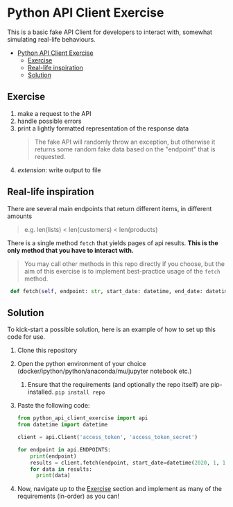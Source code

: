 # Python API Client Exercise

This is a basic fake API Client for developers to interact with, somewhat simulating real-life behaviours.

- [Python API Client Exercise](#python-api-client-exercise)
  - [Exercise](#exercise)
  - [Real-life inspiration](#real-life-inspiration)
  - [Solution](#solution)

## Exercise

1. make a request to the API
2. handle possible errors
3. print a lightly formatted representation of the response data
    > The fake API will randomly throw an exception, but otherwise it returns some random fake data based on the "endpoint" that is requested.
4. _extension_: write output to file

## Real-life inspiration

There are several main endpoints that return different items, in different amounts
> e.g. len(lists) < len(customers) < len(products)

There is a single method `fetch` that yields pages of api results. **This is the only method that you have to interact with.**

> You may call other methods in this repo directly if you choose, but the aim of this exercise is to implement best-practice usage of the `fetch` method.

```python
 def fetch(self, endpoint: str, start_date: datetime, end_date: datetime) -> Iterator[List[APIObject]]:
```

## Solution

To kick-start a possible solution, here is an example of how to set up this code for use.

1. Clone this repository
2. Open the python environment of your choice (docker/ipython/python/anaconda/mu/jupyter notebook etc.)
   1. Ensure that the requirements (and optionally the repo itself) are pip-installed.
      `pip install repo`

3. Paste the following code:

    ```python
    from python_api_client_exercise import api
    from datetime import datetime

    client = api.Client('access_token', 'access_token_secret')

    for endpoint in api.ENDPOINTS:
        print(endpoint)
        results = client.fetch(endpoint, start_date=datetime(2020, 1, 1), end_date=datetime(2020, 2, 1))
        for data in results:
          print(data)
    ```

4. Now, navigate up to the [Exercise](#exercise) section and implement as many of the requirements (in-order) as you can!
